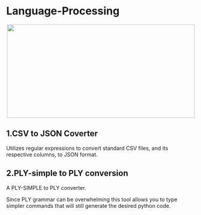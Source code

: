 # Language-Processing

<p align="center">
  <img width="500" height="250" src=https://user-images.githubusercontent.com/61991247/173097562-debd61e6-27e3-4423-868e-07ce926e94ec.png>
</p>



1.CSV to JSON Coverter
------------------------------

Utilizes regular expressions to convert standard CSV files, and its respective columns, to JSON format.



2.PLY-simple to PLY conversion
----------------------------------

A PLY-SIMPLE to PLY converter. 

Since PLY grammar can be overwhelming this tool allows you to type simpler commands that will still generate the desired python code.

